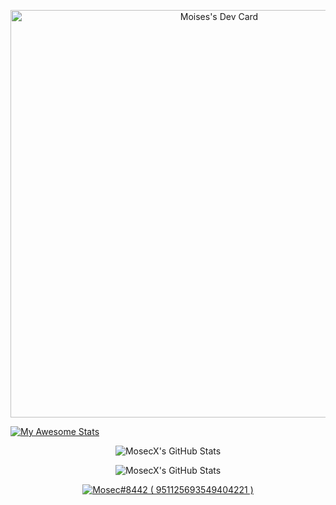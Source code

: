 <p align="center">
  <a href="https://app.daily.dev/mosecx"><img src="https://api.daily.dev/devcards/v2/mEuXoQJq4FmQLRJch4ceX.png?type=wide&r=271" width="652" alt="Moises's Dev Card"/></a>
</p>

  [![My Awesome Stats](https://awesome-github-stats.azurewebsites.net/user-stats/MosecX?cardType=github&theme=blue-green&preferLogin=true&Border=0DDD84)](https://git.io/awesome-stats-card)

<p align="center">
  <img src="https://github-readme-streak-stats.herokuapp.com/?user=MosecX&theme=dark&hide_border=true" alt="MosecX's GitHub Stats" />
</p>
<p align="center">
  <img src="https://github-readme-stats.vercel.app/api/top-langs/?username=MosecX&theme=dark&show_icons=true&hide_border=true&layout=compact" alt="MosecX's GitHub Stats" />
</p>
<p align="center">
  <a href="https://discord.com/users/951125693549404221">
     <img src="https://discord.c99.nl/widget/theme-2/951125693549404221.png" alt="Mosec#8442 ( 951125693549404221 )"/>
       </a>
</p>
